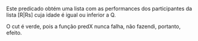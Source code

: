 Este predicado obtém uma lista com as performances dos participantes da lista [R|Rs] cuja idade é igual ou inferior a Q.

O cut é verde, pois a função predX nunca falha, não fazendi, portanto, efeito.